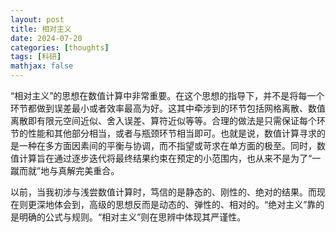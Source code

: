 ```yaml
---
layout: post
title: 相对主义
date: 2024-07-20
categories: [thoughts]
tags: [科研]
mathjax: false
---
```


“相对主义”的思想在数值计算中非常重要。在这个思想的指导下，并不是将每一个环节都做到误差最小或者效率最高为好。这其中牵涉到的环节包括网格离散、数值离散即有限元空间近似、舍入误差、算符近似等等。合理的做法是只需保证每个环节的性能和其他部分相当，或者与瓶颈环节相当即可。也就是说，数值计算寻求的是一种在多方面因素间的平衡与协调，而不指望或苛求在单方面的极至。同时，数值计算旨在通过逐步迭代将最终结果约束在预定的小范围内，也从来不是为了“一蹴而就”地与真解完美重合。

以前，当我初涉与浅尝数值计算时，笃信的是静态的、刚性的、绝对的结果。而现在则更深地体会到，高级的思想反而是动态的、弹性的、相对的。“绝对主义”靠的是明确的公式与规则。“相对主义”则在思辨中体现其严谨性。
